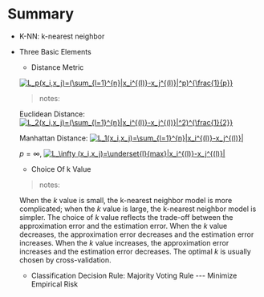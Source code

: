 # Summary
  - K-NN: k-nearest neighbor
  - Three Basic Elements
    - Distance Metric
    
    <a href="https://www.codecogs.com/eqnedit.php?latex=L_p(x_i,x_j)=(\sum_{l=1}^{n}|x_i^{(l)}-x_j^{(l)}|^p)^{\frac{1}{p}}" target="_blank"><img src="https://latex.codecogs.com/gif.latex?L_p(x_i,x_j)=(\sum_{l=1}^{n}|x_i^{(l)}-x_j^{(l)}|^p)^{\frac{1}{p}}" title="L_p(x_i,x_j)=(\sum_{l=1}^{n}|x_i^{(l)}-x_j^{(l)}|^p)^{\frac{1}{p}}" /></a>
    
    > notes: 
    
    Euclidean Distance: <a href="https://www.codecogs.com/eqnedit.php?latex=L_2(x_i,x_j)=(\sum_{l=1}^{n}|x_i^{(l)}-x_j^{(l)}|^2)^{\frac{1}{2}}" target="_blank"><img src="https://latex.codecogs.com/gif.latex?L_2(x_i,x_j)=(\sum_{l=1}^{n}|x_i^{(l)}-x_j^{(l)}|^2)^{\frac{1}{2}}" title="L_2(x_i,x_j)=(\sum_{l=1}^{n}|x_i^{(l)}-x_j^{(l)}|^2)^{\frac{1}{2}}" /></a>
    
    Manhattan Distance: <a href="https://www.codecogs.com/eqnedit.php?latex=L_1(x_i,x_j)=\sum_{l=1}^{n}|x_i^{(l)}-x_j^{(l)}|" target="_blank"><img src="https://latex.codecogs.com/gif.latex?L_1(x_i,x_j)=\sum_{l=1}^{n}|x_i^{(l)}-x_j^{(l)}|" title="L_1(x_i,x_j)=\sum_{l=1}^{n}|x_i^{(l)}-x_j^{(l)}|" /></a>
    
    $p=\infty$, <a href="https://www.codecogs.com/eqnedit.php?latex=L_\infty&space;(x_i,x_j)=\underset{l}{max}|x_i^{(l)}-x_j^{(l)}|" target="_blank"><img src="https://latex.codecogs.com/gif.latex?L_\infty&space;(x_i,x_j)=\underset{l}{max}|x_i^{(l)}-x_j^{(l)}|" title="L_\infty (x_i,x_j)=\underset{l}{max}|x_i^{(l)}-x_j^{(l)}|" /></a>
    
    - Choice Of k Value
    
    > notes: 
    
    When the $k$ value is small, the k-nearest neighbor model is more complicated; when the $k$ value is large, the k-nearest neighbor model is simpler. The choice of $k$ value reflects the trade-off between the approximation error and the estimation error. When the $k$ value decreases, the approximation error decreases and the estimation error increases. When the $k$ value increases, the approximation error increases and the estimation error decreases. The optimal $k$ is usually chosen by cross-validation.
    
    - Classification Decision Rule: Majority Voting Rule --- Minimize Empirical Risk
